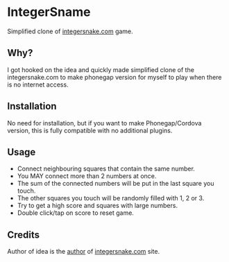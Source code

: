 # IntegerSname

Simplified clone of [integersnake.com](https://integersnake.com/) game.

## Why?

I got hooked on the idea and quickly made simplified clone of the integersnake.com to make phonegap version for myself to play when there is no internet access.

## Installation

No need for installation, but if you want to make Phonegap/Cordova version, this is fully compatible with no additional plugins.

## Usage

* Connect neighbouring squares that contain the same number.
* You MAY connect more than 2 numbers at once.
* The sum of the connected numbers will be put in the last square you touch.
* The other squares you touch will be randomly filled with 1, 2 or 3.
* Try to get a high score and squares with large numbers.
* Double click/tap on score to reset game.

## Credits

Author of idea is the [author](https://news.ycombinator.com/user?id=mapehe) of [integersnake.com](https://integersnake.com) site.